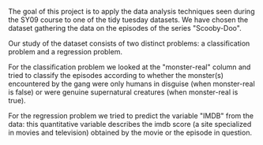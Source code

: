 The goal of this project is to apply the data analysis techniques seen during the SY09 course to one of the tidy tuesday datasets. We have chosen the dataset gathering the data
on the episodes of the series "Scooby-Doo".

Our study of the dataset consists of two distinct problems: a classification problem and a regression problem. 

For the classification problem we looked at the "monster-real" column and tried to classify the episodes according to whether the monster(s) encountered by the gang were only humans in disguise (when monster-real is false) or were genuine supernatural creatures (when monster-real is true). 

For the regression problem we tried to predict the variable "IMDB" from the data: this quantitative variable describes the imdb score (a site specialized in movies and television) obtained by the movie
or the episode in question.
